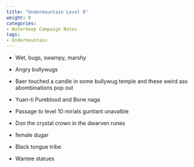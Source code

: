 ```yaml
---
title: "Undermountain Level 8"
weight: 8
categories:
- Waterdeep Campaign Notes
tags:
- Undermountain
---
```


- Wet, bugs, swampy, marshy

- Angry bullywugs

- Baer touched a candle in some bullywug temple and these weird ass abombinations pop out

- Yuan-ti Pureblood and Bone naga

- Passage to level 10 mirials guntlant unavalble

- Don the crystal crown in the dwarven runes

- female dugar

- Black tongue tribe

- Wantee statues
